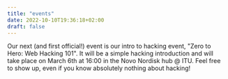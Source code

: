 ```yaml
---
title: "events"
date: 2022-10-10T19:36:18+02:00
draft: false
---
```


Our next (and first official!) event is our intro to hacking event, "Zero to Hero: Web Hacking 101". It will be a simple hacking introduction and will take place on March 6th at 16:00 in the Novo Nordisk hub @ ITU.  Feel free to show up, even if you know absolutely nothing about hacking!  
